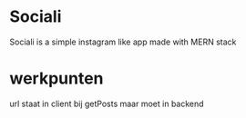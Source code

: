 # Sociali
Sociali is a simple instagram like app made with MERN stack


# werkpunten
url staat in client bij getPosts maar moet in backend